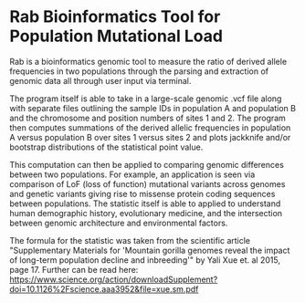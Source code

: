 # Rab Bioinformatics Tool for Population Mutational Load
Rab is a bioinformatics genomic tool to measure the ratio of derived allele frequencies in two populations through the parsing and extraction of genomic data all through user input via terminal.

The program itself is able to take in a large-scale genomic .vcf file along with separate files outlining the sample IDs in population A and population B and the chromosome and position numbers of sites 1 and 2. The program then computes summations of the derived allelic frequencies in population A versus population B over sites 1 versus sites 2 and plots jackknife and/or bootstrap distributions of the statistical point value.

This computation can then be applied to comparing genomic differences between two populations. For example, an application is seen via comparison of LoF (loss of function) mutational variants across genomes and genetic variants giving rise to missense protein coding sequences between populations. The statistic itself is able to applied to understand human demographic history, evolutionary medicine, and the intersection between genomic architecture and environmental factors.

The formula for the statistic was taken from the scientific article "Supplementary Materials for 'Mountain gorilla genomes reveal the impact of long-term population decline and inbreeding'" by Yali Xue et. al 2015, page 17. Further can be read here: https://www.science.org/action/downloadSupplement?doi=10.1126%2Fscience.aaa3952&file=xue.sm.pdf
